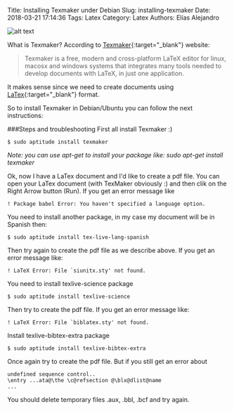 Title: Installing Texmaker under Debian
Slug: installing-texmaker
Date: 2018-03-21 17:14:36
Tags: Latex
Category: Latex
Authors: Elías Alejandro

![alt text](http://www.xm1math.net/texmaker/assets/portfolio/structure.png "Texmaker")

What is Texmaker? According to [Texmaker](http://www.xm1math.net/texmaker/){:target="_blank"} website:
>Texmaker is a free, modern and cross-platform LaTeX editor for linux, macosx and windows systems 
>that integrates many tools needed to develop documents with LaTeX, in just one application.

It makes sense since we need to create documents using [LaTex](https://en.wikipedia.org/wiki/LaTex){:target="_blank"} format.

So to install Texmaker in Debian/Ubuntu you can follow the next instructions:

###Steps and troubleshooting
First all install Texmaker :)
```console
$ sudo aptitude install texmaker
```
*Note: you can use apt-get to install your package like: sudo apt-get install texmaker*

Ok, now I have a LaTex document and I'd like to create a pdf file. You can open your LaTex document
(with TexMaker obviously :) and then clik on the Right Arrow button (Run). If you get an error message like

```console
! Package babel Error: You haven't specified a language option.
```
You need to install another package, in my case my document will be in Spanish then:

```console
$ sudo aptitude install tex-live-lang-spanish
```
Then try again to create the pdf file as we describe above. If you get an error message like:

```console
! LaTeX Error: File `siunitx.sty' not found.
```
You need to install texlive-science package

```console
$ sudo aptitude install texlive-science
```
Then try to create the pdf file. If you get an error message like:

```console
! LaTeX Error: File `biblatex.sty' not found.
```
Install texlive-bibtex-extra package

```console
$ sudo aptitude install texlive-bibtex-extra
```
Once again try to create the pdf file. But if you still get an error about 

```console
undefined sequence control..
\entry ...ata@\the \c@refsection @\blx@dlist@name
...
```
You should delete temporary files .aux, .bbl, .bcf and try again.

